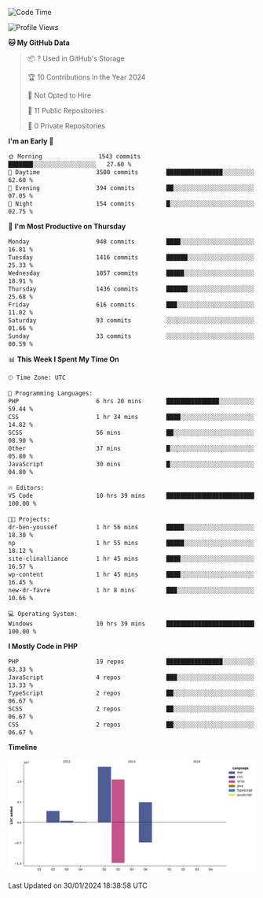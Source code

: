 <!--START_SECTION:waka-->
![Code Time](http://img.shields.io/badge/Code%20Time-1%2C478%20hrs%2031%20mins-blue)

![Profile Views](http://img.shields.io/badge/Profile%20Views-0-blue)

**🐱 My GitHub Data** 

> 📦 ? Used in GitHub's Storage 
 > 
> 🏆 10 Contributions in the Year 2024
 > 
> 🚫 Not Opted to Hire
 > 
> 📜 11 Public Repositories 
 > 
> 🔑 0 Private Repositories 
 > 
**I'm an Early 🐤** 

```text
🌞 Morning                1543 commits        ███████░░░░░░░░░░░░░░░░░░   27.60 % 
🌆 Daytime                3500 commits        ████████████████░░░░░░░░░   62.60 % 
🌃 Evening                394 commits         ██░░░░░░░░░░░░░░░░░░░░░░░   07.05 % 
🌙 Night                  154 commits         █░░░░░░░░░░░░░░░░░░░░░░░░   02.75 % 
```
📅 **I'm Most Productive on Thursday** 

```text
Monday                   940 commits         ████░░░░░░░░░░░░░░░░░░░░░   16.81 % 
Tuesday                  1416 commits        ██████░░░░░░░░░░░░░░░░░░░   25.33 % 
Wednesday                1057 commits        █████░░░░░░░░░░░░░░░░░░░░   18.91 % 
Thursday                 1436 commits        ██████░░░░░░░░░░░░░░░░░░░   25.68 % 
Friday                   616 commits         ███░░░░░░░░░░░░░░░░░░░░░░   11.02 % 
Saturday                 93 commits          ░░░░░░░░░░░░░░░░░░░░░░░░░   01.66 % 
Sunday                   33 commits          ░░░░░░░░░░░░░░░░░░░░░░░░░   00.59 % 
```


📊 **This Week I Spent My Time On** 

```text
🕑︎ Time Zone: UTC

💬 Programming Languages: 
PHP                      6 hrs 20 mins       ███████████████░░░░░░░░░░   59.44 % 
CSS                      1 hr 34 mins        ████░░░░░░░░░░░░░░░░░░░░░   14.82 % 
SCSS                     56 mins             ██░░░░░░░░░░░░░░░░░░░░░░░   08.90 % 
Other                    37 mins             █░░░░░░░░░░░░░░░░░░░░░░░░   05.80 % 
JavaScript               30 mins             █░░░░░░░░░░░░░░░░░░░░░░░░   04.80 % 

🔥 Editors: 
VS Code                  10 hrs 39 mins      █████████████████████████   100.00 % 

🐱‍💻 Projects: 
dr-ben-youssef           1 hr 56 mins        █████░░░░░░░░░░░░░░░░░░░░   18.30 % 
np                       1 hr 55 mins        █████░░░░░░░░░░░░░░░░░░░░   18.12 % 
site-clinalliance        1 hr 45 mins        ████░░░░░░░░░░░░░░░░░░░░░   16.57 % 
wp-content               1 hr 45 mins        ████░░░░░░░░░░░░░░░░░░░░░   16.45 % 
new-dr-favre             1 hr 8 mins         ███░░░░░░░░░░░░░░░░░░░░░░   10.66 % 

💻 Operating System: 
Windows                  10 hrs 39 mins      █████████████████████████   100.00 % 
```

**I Mostly Code in PHP** 

```text
PHP                      19 repos            ████████████████░░░░░░░░░   63.33 % 
JavaScript               4 repos             ███░░░░░░░░░░░░░░░░░░░░░░   13.33 % 
TypeScript               2 repos             ██░░░░░░░░░░░░░░░░░░░░░░░   06.67 % 
SCSS                     2 repos             ██░░░░░░░░░░░░░░░░░░░░░░░   06.67 % 
CSS                      2 repos             ██░░░░░░░░░░░░░░░░░░░░░░░   06.67 % 
```



**Timeline**

![Lines of Code chart](https://raw.githubusercontent.com/tahar-elgunaoui/tahar-elgunaoui/main/assets/bar_graph.png)


 Last Updated on 30/01/2024 18:38:58 UTC
<!--END_SECTION:waka-->
